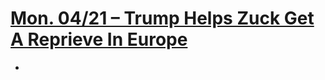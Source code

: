 # [Mon. 04/21 – Trump Helps Zuck Get A Reprieve In Europe](https://www.ridehome.info/show/techmeme-ride-home/mon-0421-trump-helps-zuck-get-a-reprieve-in-europe/)
-